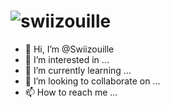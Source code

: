 # ![swiizouille](https://github.com/Swiizouille/discord-logo-logodownload-download-logotipos-1.png)


- 👋 Hi, I’m @Swiizouille
- 👀 I’m interested in ...
- 🌱 I’m currently learning ...
- 💞️ I’m looking to collaborate on ...
- 📫 How to reach me ...

